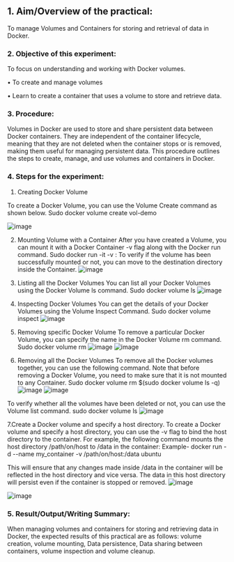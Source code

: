 ## 1. Aim/Overview of the practical: 
To manage Volumes and Containers for storing and retrieval of data in Docker.
### 2. Objective of this experiment: 
To focus on understanding and working with Docker volumes.

•   To create and manage volumes

•   Learn to create a container that uses a volume to store and retrieve data.
### 3. Procedure:

Volumes in Docker are used to store and share persistent data between Docker containers. They are independent of the container lifecycle, meaning that they are not deleted when the container stops or is removed, making them useful for managing persistent data. This procedure outlines the steps to create, manage, and use volumes and containers in Docker.

### 4. Steps for the experiment:

1. Creating Docker Volume

To create a Docker Volume, you can use the Volume Create command as shown below.
Sudo docker volume create vol-demo

![image](https://github.com/user-attachments/assets/e0ac88a3-f2bc-4cdd-951c-454c76e9967e)

 
 
2. Mounting Volume with a Container
After you have created a Volume, you can mount it with a Docker Container -v flag along with the Docker run command.
Sudo docker run -it -v <volume-path-in-local-machine>:<dest-path-in-container> <image-name>
To verify if the volume has been successfully mounted or not, you can move to the destination directory inside the Container.
![image](https://github.com/user-attachments/assets/366780af-cbc7-4f51-8bc0-fdfff610d3c4)

 

3. Listing all the Docker Volumes
You can list all your Docker Volumes using the Docker Volume ls command.
Sudo docker volume ls
![image](https://github.com/user-attachments/assets/7bdef3b2-3f25-4e4e-8ad0-65a34a2d4c47)
 
4. Inspecting Docker Volumes
You can get the details of your Docker Volumes using the Volume Inspect Command.
Sudo docker volume inspect <volume-name>
![image](https://github.com/user-attachments/assets/e38c1b20-5b7d-4417-8704-7b1b767ef0f1)

 

5. Removing specific Docker Volume
To remove a particular Docker Volume, you can specify the name in the Docker Volume rm command.
Sudo docker volume rm <volume-name>
![image](https://github.com/user-attachments/assets/12fdf467-d335-4e72-9dfd-f61b03d8abf7)
![image](https://github.com/user-attachments/assets/7bd90e8c-98e2-4557-b6b1-c7523c4bc5fd)

 

 
6. Removing all the Docker Volumes
To remove all the Docker volumes together, you can use the following command. Note that before removing a Docker Volume, you need to make sure that it is not mounted to any Container.
Sudo docker volume rm $(sudo docker volume ls -q)
![image](https://github.com/user-attachments/assets/2d6b2206-87bd-4279-956e-b24b2055297e)
![image](https://github.com/user-attachments/assets/eb1b37cb-07df-4291-a9f9-4024ee36cc75)
 
 
To verify whether all the volumes have been deleted or not, you can use the Volume list command.
sudo docker volume ls
![image](https://github.com/user-attachments/assets/c3c5c961-5643-43fb-9754-50c7513ab4ed)
 

7.Create a Docker volume and specify a host directory.
To create a Docker volume and specify a host directory, you can use the -v flag to bind the host directory to the container. For example, the following command mounts the host directory /path/on/host to /data in the container:
Example- docker run -d --name my_container -v /path/on/host:/data ubuntu

This will ensure that any changes made inside /data in the container will be reflected in the host directory and vice versa. The data in this host directory will persist even if the container is stopped or removed.
![image](https://github.com/user-attachments/assets/d92052df-9428-42d4-b8b2-e1535b1d1a01)
 
![image](https://github.com/user-attachments/assets/7dd716a3-2616-44c2-b310-3f5e4c065649)


 


### 5. Result/Output/Writing Summary:
When managing volumes and containers for storing and retrieving data in Docker, the expected results of this practical are as follows:
 volume creation, volume mounting, Data persistence, Data sharing between containers, volume inspection and volume cleanup.
